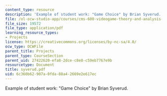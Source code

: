 ```yaml
---
content_type: resource
description: 'Example of student work: "Game Choice" by Brian Syverud.'
file: /ol-ocw-studio-app/courses/cms-600-videogame-theory-and-analysis-fall-2007/6c360b62907a0fda88a42669e2e617ec_syverud.pdf
file_size: 19572
file_type: application/pdf
learning_resource_types:
- Projects
license: https://creativecommons.org/licenses/by-nc-sa/4.0/
ocw_type: OCWFile
parent_title: Projects
parent_type: CourseSection
parent_uid: 27422620-efa8-2dce-c8e8-c59eb7767e9b
resourcetype: Document
title: syverud.pdf
uid: 6c360b62-907a-0fda-88a4-2669e2e617ec
---
```

Example of student work: "Game Choice" by Brian Syverud.